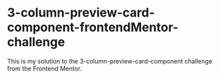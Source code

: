 # 3-column-preview-card-component-frontendMentor-challenge
This is my solution to the 3-column-preview-card-component challenge from the Frontend Mentor.
